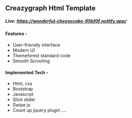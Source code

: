 <h2>Creazygraph Html Template</h2>
<h5>Live: <a href='https://wonderful-cheesecake-95bf0f.netlify.app/' target="_blank">https://wonderful-cheesecake-95bf0f.netlify.app/</a></h5>



<h4>Features -  </h4> <ul> <li>User-friendly interface</li> <li>Modern UI</li> <li>Themeforest standard code</li> <li>Smooth Scrooling</li></ul>


<h4>Implemented Tech - </h4> <ul> <li>Html, css</li> <li>Bootstrap</li>
<li>Javascrpt</li> <li>Slick slider</li> <li>Swipe js</li> <li>Count up jquery plugin ....</li>
